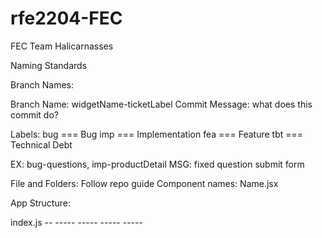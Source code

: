 # rfe2204-FEC

FEC Team Halicarnasses 

Naming Standards

Branch Names:
  
  Branch Name: widgetName-ticketLabel
  Commit Message: what does this commit do?
  
  Labels:
  bug === Bug 
  imp === Implementation
  fea === Feature
  tbt === Technical Debt
  
  EX: bug-questions, imp-productDetail
  MSG: fixed question submit form
  
 File and Folders:
  Follow repo guide
  Component names: Name.jsx
  
App Structure:

index.js
--<App />
-----<ProductDetail />
-----<Ratings />
-----<Questions />
-----<RelatedItems />

